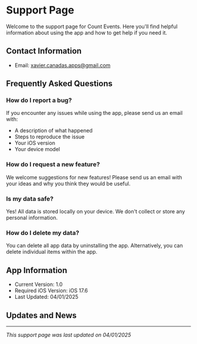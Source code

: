 # Support Page

Welcome to the support page for Count Events. Here you'll find helpful information about using the app and how to get help if you need it.

## Contact Information

* Email: xavier.canadas.apps@gmail.com

## Frequently Asked Questions

### How do I report a bug?
If you encounter any issues while using the app, please send us an email with:
* A description of what happened
* Steps to reproduce the issue
* Your iOS version
* Your device model

### How do I request a new feature?
We welcome suggestions for new features! Please send us an email with your ideas and why you think they would be useful.

### Is my data safe?
Yes! All data is stored locally on your device. We don't collect or store any personal information.

### How do I delete my data?
You can delete all app data by uninstalling the app. Alternatively, you can delete individual items within the app.

## App Information

* Current Version: 1.0
* Required iOS Version: iOS 17.6
* Last Updated: 04/01/2025

## Updates and News

---

*This support page was last updated on 04/01/2025*
